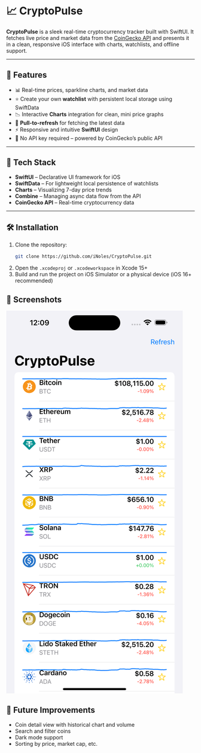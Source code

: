 # 📈 CryptoPulse

**CryptoPulse** is a sleek real-time cryptocurrency tracker built with SwiftUI. It fetches live price and market data from the [CoinGecko API](https://www.coingecko.com/en/api) and presents it in a clean, responsive iOS interface with charts, watchlists, and offline support.

---

## 🔧 Features

- 📊 Real-time prices, sparkline charts, and market data
- ⭐️ Create your own **watchlist** with persistent local storage using SwiftData
- 📉 Interactive **Charts** integration for clean, mini price graphs
- 🔄 **Pull-to-refresh** for fetching the latest data
- ⚡️ Responsive and intuitive **SwiftUI** design
- 🔐 No API key required – powered by CoinGecko’s public API

---

## 📱 Tech Stack

- **SwiftUI** – Declarative UI framework for iOS
- **SwiftData** – For lightweight local persistence of watchlists
- **Charts** – Visualizing 7-day price trends
- **Combine** – Managing async data flow from the API
- **CoinGecko API** – Real-time cryptocurrency data

---

## 🛠 Installation

1. Clone the repository:
   ```bash
   git clone https://github.com/iNoles/CryptoPulse.git
   ```
2. Open the ```.xcodeproj``` or ```.xcodeworkspace``` in Xcode 15+
3. Build and run the project on iOS Simulator or a physical device (iOS 16+ recommended)

## 📸 Screenshots

![Main](images/main.png)

## 🔮 Future Improvements

- Coin detail view with historical chart and volume
- Search and filter coins
- Dark mode support
- Sorting by price, market cap, etc.
